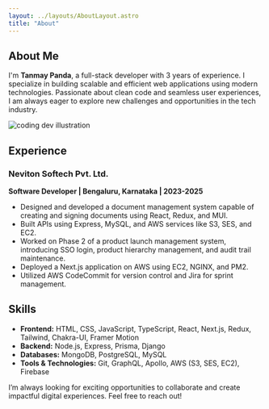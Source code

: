 ```yaml
---
layout: ../layouts/AboutLayout.astro
title: "About"
---
```


## About Me

I'm **Tanmay Panda**, a full-stack developer with 3 years of experience. I specialize in building scalable and efficient web applications using modern technologies. Passionate about clean code and seamless user experiences, I am always eager to explore new challenges and opportunities in the tech industry.

<div>
  <img src="/assets/dev.svg" class="sm:w-1/2 mx-auto" alt="coding dev illustration">
</div>

## Experience

### Neviton Softech Pvt. Ltd.

**Software Developer | Bengaluru, Karnataka | 2023-2025**

- Designed and developed a document management system capable of creating and signing documents using React, Redux, and MUI.
- Built APIs using Express, MySQL, and AWS services like S3, SES, and EC2.
- Worked on Phase 2 of a product launch management system, introducing SSO login, product hierarchy management, and audit trail maintenance.
- Deployed a Next.js application on AWS using EC2, NGINX, and PM2.
- Utilized AWS CodeCommit for version control and Jira for sprint management.

## Skills

- **Frontend:** HTML, CSS, JavaScript, TypeScript, React, Next.js, Redux, Tailwind, Chakra-UI, Framer Motion
- **Backend:** Node.js, Express, Prisma, Django
- **Databases:** MongoDB, PostgreSQL, MySQL
- **Tools & Technologies:** Git, GraphQL, Apollo, AWS (S3, SES, EC2), Firebase

I’m always looking for exciting opportunities to collaborate and create impactful digital experiences. Feel free to reach out!
